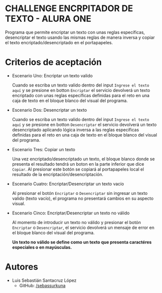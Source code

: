 # CHALLENGE ENCRPITADOR DE TEXTO - ALURA ONE
Programa que permite encriptar un texto con unas reglas específicas, desencriptar el texto usando las mismas reglas de manera inversa y copiar el texto encriptado/desencriptado en el portapapeles. 

# Criterios de aceptación
- Escenario Uno: Encriptar un texto valido

    Cuando se escriba un texto valido dentro del input `Ingrese el texto aquí` y se presione en botton `Encriptar` el servicio devolverá un texto encriptado con unas reglas específicas definidas para el reto en una caja de texto en el bloque blanco del visual del programa. 
- Escenario Dos: Desencriptar un texto

    Cuando se escriba un texto valido dentro del input `Ingrese el texto aquí` y se presione en botton `Desencriptar` el servicio devolverá un texto desencriptado aplicando lógica inversa a las reglas específicas definidas para el reto en una caja de texto en el bloque blanco del visual del programa. 
- Escenario Tres: Copiar un texto

    Una vez encriptado/desencriptado un texto, el bloque blanco donde se presenta el resultado tendrá un boton en la parte inferior que dice `Copiar`. Al presionar este botón se copiará al portapapeles local el resultado de la encriptación/desencriptación. 
- Escenario Cuatro: Encriptar/Desencriptar un texto vacío

    Al presionar el botón `Encriptar` o `Desencriptar` sin ingresar un texto valido (texto vacío), el programa no presentará cambios en su aspecto visual. 
- Escenario Cinco: Encriptar/Desencriptar un texto no válido

    Al momento de introducir un texto no válido y presionar el botón `Encriptar` o `Desencriptar`, el servicio devolverá un mensaje de error en el bloque blanco del visual del programa. 

    **Un texto no válido se define como un texto que presenta caractéres especiales o en mayúsculas.**
# Autores
- Luis Sebastián Santacruz López
    - GitHub: [/sebassurkuna](https://github.com/sebassurkuna)